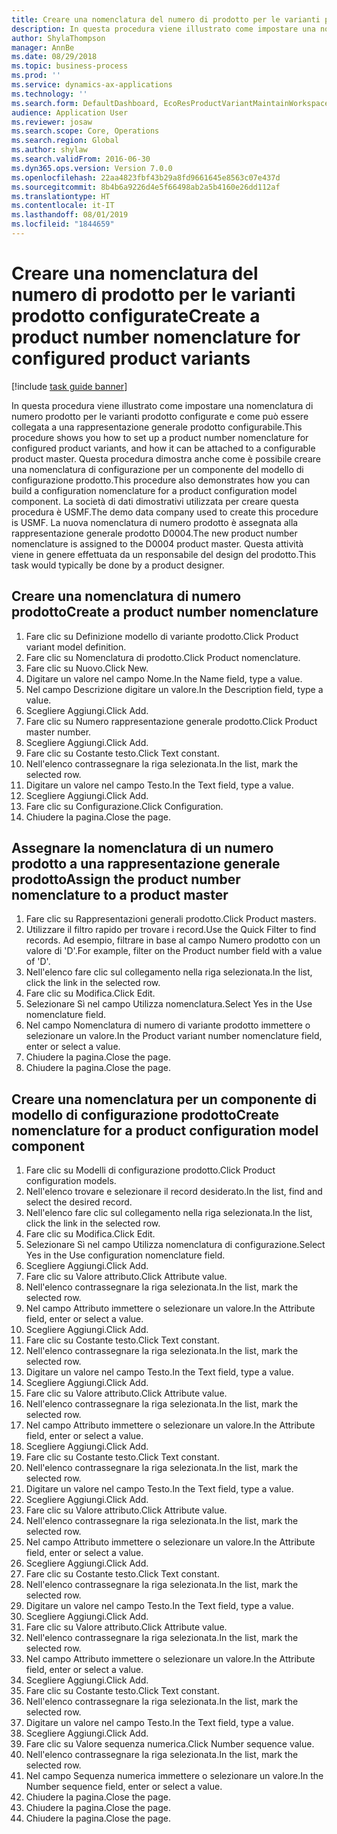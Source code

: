```yaml
---
title: Creare una nomenclatura del numero di prodotto per le varianti prodotto configurate
description: In questa procedura viene illustrato come impostare una nomenclatura di numero prodotto per le varianti prodotto configurate e come può essere collegata a una rappresentazione generale prodotto configurabile.
author: ShylaThompson
manager: AnnBe
ms.date: 08/29/2018
ms.topic: business-process
ms.prod: ''
ms.service: dynamics-ax-applications
ms.technology: ''
ms.search.form: DefaultDashboard, EcoResProductVariantMaintainWorkspace, EcoResNomenclature, EcoResProductListPage, EcoResProductDetails, PCProductConfigurationModelListPage, PCProductConfigurationModelDetails
audience: Application User
ms.reviewer: josaw
ms.search.scope: Core, Operations
ms.search.region: Global
ms.author: shylaw
ms.search.validFrom: 2016-06-30
ms.dyn365.ops.version: Version 7.0.0
ms.openlocfilehash: 22aa4823fbf43b29a8fd9661645e8563c07e437d
ms.sourcegitcommit: 8b4b6a9226d4e5f66498ab2a5b4160e26dd112af
ms.translationtype: HT
ms.contentlocale: it-IT
ms.lasthandoff: 08/01/2019
ms.locfileid: "1844659"
---
```

# <a name="create-a-product-number-nomenclature-for-configured-product-variants"></a><span data-ttu-id="9b4f5-103">Creare una nomenclatura del numero di prodotto per le varianti prodotto configurate</span><span class="sxs-lookup"><span data-stu-id="9b4f5-103">Create a product number nomenclature for configured product variants</span></span>

[!include [task guide banner](../../includes/task-guide-banner.md)]

<span data-ttu-id="9b4f5-104">In questa procedura viene illustrato come impostare una nomenclatura di numero prodotto per le varianti prodotto configurate e come può essere collegata a una rappresentazione generale prodotto configurabile.</span><span class="sxs-lookup"><span data-stu-id="9b4f5-104">This procedure shows you how to set up a product number nomenclature for configured product variants, and how it can be attached to a configurable product master.</span></span> <span data-ttu-id="9b4f5-105">Questa procedura dimostra anche come è possibile creare una nomenclatura di configurazione per un componente del modello di configurazione prodotto.</span><span class="sxs-lookup"><span data-stu-id="9b4f5-105">This procedure also demonstrates how you can build a configuration nomenclature for a product configuration model component.</span></span> <span data-ttu-id="9b4f5-106">La società di dati dimostrativi utilizzata per creare questa procedura è USMF.</span><span class="sxs-lookup"><span data-stu-id="9b4f5-106">The demo data company used to create this procedure is USMF.</span></span> <span data-ttu-id="9b4f5-107">La nuova nomenclatura di numero prodotto è assegnata alla rappresentazione generale prodotto D0004.</span><span class="sxs-lookup"><span data-stu-id="9b4f5-107">The new product number nomenclature is assigned to the D0004 product master.</span></span> <span data-ttu-id="9b4f5-108">Questa attività viene in genere effettuata da un responsabile del design del prodotto.</span><span class="sxs-lookup"><span data-stu-id="9b4f5-108">This task would typically be done by a product designer.</span></span>


## <a name="create-a-product-number-nomenclature"></a><span data-ttu-id="9b4f5-109">Creare una nomenclatura di numero prodotto</span><span class="sxs-lookup"><span data-stu-id="9b4f5-109">Create a product number nomenclature</span></span>
1. <span data-ttu-id="9b4f5-110">Fare clic su Definizione modello di variante prodotto.</span><span class="sxs-lookup"><span data-stu-id="9b4f5-110">Click Product variant model definition.</span></span>
2. <span data-ttu-id="9b4f5-111">Fare clic su Nomenclatura di prodotto.</span><span class="sxs-lookup"><span data-stu-id="9b4f5-111">Click Product nomenclature.</span></span>
3. <span data-ttu-id="9b4f5-112">Fare clic su Nuovo.</span><span class="sxs-lookup"><span data-stu-id="9b4f5-112">Click New.</span></span>
4. <span data-ttu-id="9b4f5-113">Digitare un valore nel campo Nome.</span><span class="sxs-lookup"><span data-stu-id="9b4f5-113">In the Name field, type a value.</span></span>
5. <span data-ttu-id="9b4f5-114">Nel campo Descrizione digitare un valore.</span><span class="sxs-lookup"><span data-stu-id="9b4f5-114">In the Description field, type a value.</span></span>
6. <span data-ttu-id="9b4f5-115">Scegliere Aggiungi.</span><span class="sxs-lookup"><span data-stu-id="9b4f5-115">Click Add.</span></span>
7. <span data-ttu-id="9b4f5-116">Fare clic su Numero rappresentazione generale prodotto.</span><span class="sxs-lookup"><span data-stu-id="9b4f5-116">Click Product master number.</span></span>
8. <span data-ttu-id="9b4f5-117">Scegliere Aggiungi.</span><span class="sxs-lookup"><span data-stu-id="9b4f5-117">Click Add.</span></span>
9. <span data-ttu-id="9b4f5-118">Fare clic su Costante testo.</span><span class="sxs-lookup"><span data-stu-id="9b4f5-118">Click Text constant.</span></span>
10. <span data-ttu-id="9b4f5-119">Nell'elenco contrassegnare la riga selezionata.</span><span class="sxs-lookup"><span data-stu-id="9b4f5-119">In the list, mark the selected row.</span></span>
11. <span data-ttu-id="9b4f5-120">Digitare un valore nel campo Testo.</span><span class="sxs-lookup"><span data-stu-id="9b4f5-120">In the Text field, type a value.</span></span>
12. <span data-ttu-id="9b4f5-121">Scegliere Aggiungi.</span><span class="sxs-lookup"><span data-stu-id="9b4f5-121">Click Add.</span></span>
13. <span data-ttu-id="9b4f5-122">Fare clic su Configurazione.</span><span class="sxs-lookup"><span data-stu-id="9b4f5-122">Click Configuration.</span></span>
14. <span data-ttu-id="9b4f5-123">Chiudere la pagina.</span><span class="sxs-lookup"><span data-stu-id="9b4f5-123">Close the page.</span></span>

## <a name="assign-the-product-number-nomenclature-to-a-product-master"></a><span data-ttu-id="9b4f5-124">Assegnare la nomenclatura di un numero prodotto a una rappresentazione generale prodotto</span><span class="sxs-lookup"><span data-stu-id="9b4f5-124">Assign the product number nomenclature to a product master</span></span>
1. <span data-ttu-id="9b4f5-125">Fare clic su Rappresentazioni generali prodotto.</span><span class="sxs-lookup"><span data-stu-id="9b4f5-125">Click Product masters.</span></span>
2. <span data-ttu-id="9b4f5-126">Utilizzare il filtro rapido per trovare i record.</span><span class="sxs-lookup"><span data-stu-id="9b4f5-126">Use the Quick Filter to find records.</span></span> <span data-ttu-id="9b4f5-127">Ad esempio, filtrare in base al campo Numero prodotto con un valore di 'D'.</span><span class="sxs-lookup"><span data-stu-id="9b4f5-127">For example, filter on the Product number field with a value of 'D'.</span></span>
3. <span data-ttu-id="9b4f5-128">Nell'elenco fare clic sul collegamento nella riga selezionata.</span><span class="sxs-lookup"><span data-stu-id="9b4f5-128">In the list, click the link in the selected row.</span></span>
4. <span data-ttu-id="9b4f5-129">Fare clic su Modifica.</span><span class="sxs-lookup"><span data-stu-id="9b4f5-129">Click Edit.</span></span>
5. <span data-ttu-id="9b4f5-130">Selezionare Sì nel campo Utilizza nomenclatura.</span><span class="sxs-lookup"><span data-stu-id="9b4f5-130">Select Yes in the Use nomenclature field.</span></span>
6. <span data-ttu-id="9b4f5-131">Nel campo Nomenclatura di numero di variante prodotto immettere o selezionare un valore.</span><span class="sxs-lookup"><span data-stu-id="9b4f5-131">In the Product variant number nomenclature field, enter or select a value.</span></span>
7. <span data-ttu-id="9b4f5-132">Chiudere la pagina.</span><span class="sxs-lookup"><span data-stu-id="9b4f5-132">Close the page.</span></span>
8. <span data-ttu-id="9b4f5-133">Chiudere la pagina.</span><span class="sxs-lookup"><span data-stu-id="9b4f5-133">Close the page.</span></span>

## <a name="create-nomenclature-for-a-product-configuration-model-component"></a><span data-ttu-id="9b4f5-134">Creare una nomenclatura per un componente di modello di configurazione prodotto</span><span class="sxs-lookup"><span data-stu-id="9b4f5-134">Create nomenclature for a product configuration model component</span></span>
1. <span data-ttu-id="9b4f5-135">Fare clic su Modelli di configurazione prodotto.</span><span class="sxs-lookup"><span data-stu-id="9b4f5-135">Click Product configuration models.</span></span>
2. <span data-ttu-id="9b4f5-136">Nell'elenco trovare e selezionare il record desiderato.</span><span class="sxs-lookup"><span data-stu-id="9b4f5-136">In the list, find and select the desired record.</span></span>
3. <span data-ttu-id="9b4f5-137">Nell'elenco fare clic sul collegamento nella riga selezionata.</span><span class="sxs-lookup"><span data-stu-id="9b4f5-137">In the list, click the link in the selected row.</span></span>
4. <span data-ttu-id="9b4f5-138">Fare clic su Modifica.</span><span class="sxs-lookup"><span data-stu-id="9b4f5-138">Click Edit.</span></span>
5. <span data-ttu-id="9b4f5-139">Selezionare Sì nel campo Utilizza nomenclatura di configurazione.</span><span class="sxs-lookup"><span data-stu-id="9b4f5-139">Select Yes in the Use configuration nomenclature field.</span></span>
6. <span data-ttu-id="9b4f5-140">Scegliere Aggiungi.</span><span class="sxs-lookup"><span data-stu-id="9b4f5-140">Click Add.</span></span>
7. <span data-ttu-id="9b4f5-141">Fare clic su Valore attributo.</span><span class="sxs-lookup"><span data-stu-id="9b4f5-141">Click Attribute value.</span></span>
8. <span data-ttu-id="9b4f5-142">Nell'elenco contrassegnare la riga selezionata.</span><span class="sxs-lookup"><span data-stu-id="9b4f5-142">In the list, mark the selected row.</span></span>
9. <span data-ttu-id="9b4f5-143">Nel campo Attributo immettere o selezionare un valore.</span><span class="sxs-lookup"><span data-stu-id="9b4f5-143">In the Attribute field, enter or select a value.</span></span>
10. <span data-ttu-id="9b4f5-144">Scegliere Aggiungi.</span><span class="sxs-lookup"><span data-stu-id="9b4f5-144">Click Add.</span></span>
11. <span data-ttu-id="9b4f5-145">Fare clic su Costante testo.</span><span class="sxs-lookup"><span data-stu-id="9b4f5-145">Click Text constant.</span></span>
12. <span data-ttu-id="9b4f5-146">Nell'elenco contrassegnare la riga selezionata.</span><span class="sxs-lookup"><span data-stu-id="9b4f5-146">In the list, mark the selected row.</span></span>
13. <span data-ttu-id="9b4f5-147">Digitare un valore nel campo Testo.</span><span class="sxs-lookup"><span data-stu-id="9b4f5-147">In the Text field, type a value.</span></span>
14. <span data-ttu-id="9b4f5-148">Scegliere Aggiungi.</span><span class="sxs-lookup"><span data-stu-id="9b4f5-148">Click Add.</span></span>
15. <span data-ttu-id="9b4f5-149">Fare clic su Valore attributo.</span><span class="sxs-lookup"><span data-stu-id="9b4f5-149">Click Attribute value.</span></span>
16. <span data-ttu-id="9b4f5-150">Nell'elenco contrassegnare la riga selezionata.</span><span class="sxs-lookup"><span data-stu-id="9b4f5-150">In the list, mark the selected row.</span></span>
17. <span data-ttu-id="9b4f5-151">Nel campo Attributo immettere o selezionare un valore.</span><span class="sxs-lookup"><span data-stu-id="9b4f5-151">In the Attribute field, enter or select a value.</span></span>
18. <span data-ttu-id="9b4f5-152">Scegliere Aggiungi.</span><span class="sxs-lookup"><span data-stu-id="9b4f5-152">Click Add.</span></span>
19. <span data-ttu-id="9b4f5-153">Fare clic su Costante testo.</span><span class="sxs-lookup"><span data-stu-id="9b4f5-153">Click Text constant.</span></span>
20. <span data-ttu-id="9b4f5-154">Nell'elenco contrassegnare la riga selezionata.</span><span class="sxs-lookup"><span data-stu-id="9b4f5-154">In the list, mark the selected row.</span></span>
21. <span data-ttu-id="9b4f5-155">Digitare un valore nel campo Testo.</span><span class="sxs-lookup"><span data-stu-id="9b4f5-155">In the Text field, type a value.</span></span>
22. <span data-ttu-id="9b4f5-156">Scegliere Aggiungi.</span><span class="sxs-lookup"><span data-stu-id="9b4f5-156">Click Add.</span></span>
23. <span data-ttu-id="9b4f5-157">Fare clic su Valore attributo.</span><span class="sxs-lookup"><span data-stu-id="9b4f5-157">Click Attribute value.</span></span>
24. <span data-ttu-id="9b4f5-158">Nell'elenco contrassegnare la riga selezionata.</span><span class="sxs-lookup"><span data-stu-id="9b4f5-158">In the list, mark the selected row.</span></span>
25. <span data-ttu-id="9b4f5-159">Nel campo Attributo immettere o selezionare un valore.</span><span class="sxs-lookup"><span data-stu-id="9b4f5-159">In the Attribute field, enter or select a value.</span></span>
26. <span data-ttu-id="9b4f5-160">Scegliere Aggiungi.</span><span class="sxs-lookup"><span data-stu-id="9b4f5-160">Click Add.</span></span>
27. <span data-ttu-id="9b4f5-161">Fare clic su Costante testo.</span><span class="sxs-lookup"><span data-stu-id="9b4f5-161">Click Text constant.</span></span>
28. <span data-ttu-id="9b4f5-162">Nell'elenco contrassegnare la riga selezionata.</span><span class="sxs-lookup"><span data-stu-id="9b4f5-162">In the list, mark the selected row.</span></span>
29. <span data-ttu-id="9b4f5-163">Digitare un valore nel campo Testo.</span><span class="sxs-lookup"><span data-stu-id="9b4f5-163">In the Text field, type a value.</span></span>
30. <span data-ttu-id="9b4f5-164">Scegliere Aggiungi.</span><span class="sxs-lookup"><span data-stu-id="9b4f5-164">Click Add.</span></span>
31. <span data-ttu-id="9b4f5-165">Fare clic su Valore attributo.</span><span class="sxs-lookup"><span data-stu-id="9b4f5-165">Click Attribute value.</span></span>
32. <span data-ttu-id="9b4f5-166">Nell'elenco contrassegnare la riga selezionata.</span><span class="sxs-lookup"><span data-stu-id="9b4f5-166">In the list, mark the selected row.</span></span>
33. <span data-ttu-id="9b4f5-167">Nel campo Attributo immettere o selezionare un valore.</span><span class="sxs-lookup"><span data-stu-id="9b4f5-167">In the Attribute field, enter or select a value.</span></span>
34. <span data-ttu-id="9b4f5-168">Scegliere Aggiungi.</span><span class="sxs-lookup"><span data-stu-id="9b4f5-168">Click Add.</span></span>
35. <span data-ttu-id="9b4f5-169">Fare clic su Costante testo.</span><span class="sxs-lookup"><span data-stu-id="9b4f5-169">Click Text constant.</span></span>
36. <span data-ttu-id="9b4f5-170">Nell'elenco contrassegnare la riga selezionata.</span><span class="sxs-lookup"><span data-stu-id="9b4f5-170">In the list, mark the selected row.</span></span>
37. <span data-ttu-id="9b4f5-171">Digitare un valore nel campo Testo.</span><span class="sxs-lookup"><span data-stu-id="9b4f5-171">In the Text field, type a value.</span></span>
38. <span data-ttu-id="9b4f5-172">Scegliere Aggiungi.</span><span class="sxs-lookup"><span data-stu-id="9b4f5-172">Click Add.</span></span>
39. <span data-ttu-id="9b4f5-173">Fare clic su Valore sequenza numerica.</span><span class="sxs-lookup"><span data-stu-id="9b4f5-173">Click Number sequence value.</span></span>
40. <span data-ttu-id="9b4f5-174">Nell'elenco contrassegnare la riga selezionata.</span><span class="sxs-lookup"><span data-stu-id="9b4f5-174">In the list, mark the selected row.</span></span>
41. <span data-ttu-id="9b4f5-175">Nel campo Sequenza numerica immettere o selezionare un valore.</span><span class="sxs-lookup"><span data-stu-id="9b4f5-175">In the Number sequence field, enter or select a value.</span></span>
42. <span data-ttu-id="9b4f5-176">Chiudere la pagina.</span><span class="sxs-lookup"><span data-stu-id="9b4f5-176">Close the page.</span></span>
43. <span data-ttu-id="9b4f5-177">Chiudere la pagina.</span><span class="sxs-lookup"><span data-stu-id="9b4f5-177">Close the page.</span></span>
44. <span data-ttu-id="9b4f5-178">Chiudere la pagina.</span><span class="sxs-lookup"><span data-stu-id="9b4f5-178">Close the page.</span></span>

